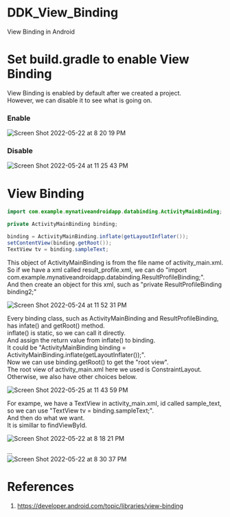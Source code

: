 # DDK_View_Binding
View Binding in Android

# Set build.gradle to enable View Binding
View Binding is enabled by default after we created a project. </br>
However, we can disable it to see what is going on.</br>

### Enable
![Screen Shot 2022-05-22 at 8 20 19 PM](https://user-images.githubusercontent.com/67073582/169694810-7408b89b-57db-486a-9bbc-2cbda3e36ca7.png)

### Disable
![Screen Shot 2022-05-24 at 11 25 43 PM](https://user-images.githubusercontent.com/67073582/170073743-b1367824-32f9-451e-b2cc-b49ff15d1719.png)

# View Binding

```Java
import com.example.mynativeandroidapp.databinding.ActivityMainBinding;

private ActivityMainBinding binding;

binding = ActivityMainBinding.inflate(getLayoutInflater());
setContentView(binding.getRoot());
TextView tv = binding.sampleText;
```
This object of ActivityMainBinding is from the file name of activity_main.xml. </br>
So if we have a xml called result_profile.xml, we can do "import com.example.mynativeandroidapp.databinding.ResultProfileBinding;". </br>
And then create an object for this xml, such as "private ResultProfileBinding binding2;" </br>

![Screen Shot 2022-05-24 at 11 52 31 PM](https://user-images.githubusercontent.com/67073582/170079072-e59c7dfa-df9a-4b7a-9b9a-a70a70fcd6aa.png)

Every binding class, such as ActivityMainBinding and ResultProfileBinding, has infate() and getRoot() method. </br>
inflate() is static, so we can call it directly. </br>
And assign the return value from inflate() to binding. </br>
It could be "ActivityMainBinding binding = ActivityMainBinding.inflate(getLayoutInflater());". </br>
Now we can use binding.getRoot() to get the "root view". </br>
The root view of activity_main.xml here we used is ConstraintLayout. </br>
Otherwise, we also have other choices below. </br>

![Screen Shot 2022-05-25 at 11 43 59 PM](https://user-images.githubusercontent.com/67073582/170303512-944a732e-3bba-44b8-81c6-b8284403a534.png)

For exampe, we have a TextView in activity_main.xml, id called sample_text, so we can use "TextView tv = binding.sampleText;". </br> 
And then do what we want. </br>
It is simillar to findViewById. </br>

![Screen Shot 2022-05-22 at 8 18 21 PM](https://user-images.githubusercontent.com/67073582/169694747-79ea278e-340d-44cc-ac3f-859c9336e7a1.png)


... </br>
![Screen Shot 2022-05-22 at 8 30 37 PM](https://user-images.githubusercontent.com/67073582/169695348-bac2eb88-4ee1-4538-9bf6-399475be01cd.png)


# References
1. https://developer.android.com/topic/libraries/view-binding
